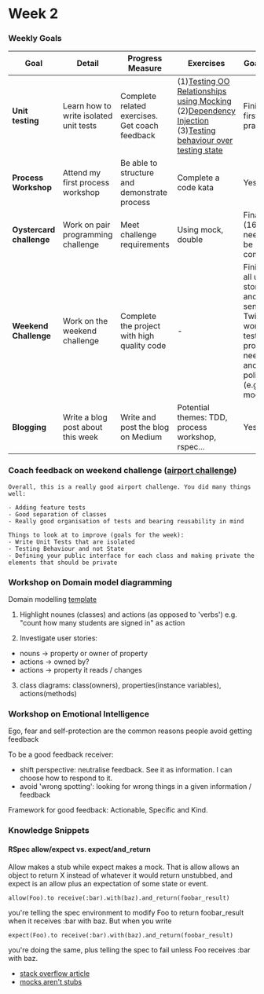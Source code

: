 # Week 2

### Weekly Goals

| Goal | Detail | Progress Measure | Exercises | Goal met? | Evidence |
| ------ | ------ | ------ | ------ | ------ | ------ | 
| **Unit testing** | Learn how to write isolated unit tests | Complete related exercises. Get coach feedback | (1)[Testing OO Relationships using Mocking](https://github.com/makersacademy/skills-workshops/blob/master/practicals/object_oriented_design/testing_relationships.md) (2)[Dependency Injection](https://github.com/makersacademy/skills-workshops/blob/master/practicals/object_oriented_design/dependency_injection.md)    (3)[Testing behaviour over testing state](https://github.com/makersacademy/skills-workshops/blob/master/practicals/testing/behaviour_not_state.md) | Finished first two practicals | In progress
| **Process Workshop** | Attend my first process workshop | Be able to structure and demonstrate process  | Complete a code kata | Yes! | [my first process workshop](https://github.com/Aracho1/Portfolio/tree/main/process_workshops)
| **Oystercard challenge** | Work on pair programming challenge | Meet challenge requirements | Using mock, double | Final step (16) needs to be completed | [repo](https://github.com/Aracho1/oyster_card_5)
| **Weekend Challenge** | Work on the weekend challenge  | Complete the project with high quality code | - | Finished all user stories and sending Twilio text works. But testing probably needs another polishing (e.g. mocking) | [repo](https://github.com/Aracho1/takeaway-challenge) |
| **Blogging** | Write a blog post about this week | Write and post the blog on Medium | Potential themes: TDD, process workshop, rspec... | Yes! | [Post](https://hello-ara.medium.com/my-week-as-a-coding-bootcamp-student-5f0fc73b733c) |

### Coach feedback on weekend challenge ([airport challenge](https://github.com/Aracho1/airport_challenge))

```
Overall, this is a really good airport challenge. You did many things well:

- Adding feature tests
- Good separation of classes
- Really good organisation of tests and bearing reusability in mind

Things to look at to improve (goals for the week):
- Write Unit Tests that are isolated
- Testing Behaviour and not State
- Defining your public interface for each class and making private the elements that should be private
```

### Workshop on Domain model diagramming

Domain modelling [template](https://docs.google.com/document/d/1J1HhScM5-4rzqWL8SylgQBnl6fg6KPlFakflxbeNvsc/edit?usp=sharing)

1. Highlight nounes (classes) and actions (as opposed to 'verbs') e.g. "count how many students are signed in" as action

2. Investigate user stories: 
- nouns -> property or owner of property
- actions -> owned by?
- actions -> property it reads / changes

3. class diagrams: class(owners), properties(instance variables), actions(methods)

### Workshop on Emotional Intelligence
Ego, fear and self-protection are the common reasons people avoid getting feedback

To be a good feedback receiver:
- shift perspective: neutralise feedback. See it as information. I can choose how to respond to it.
- avoid 'wrong spotting': looking for wrong things in a given information / feedback

Framework for good feedback: Actionable, Specific and Kind.

### Knowledge Snippets 
#### RSpec allow/expect vs. expect/and_return
Allow makes a stub while expect makes a mock. That is allow allows an object to return X instead of whatever it would return unstubbed, and expect is an allow plus an expectation of some state or event. 
```
allow(Foo).to receive(:bar).with(baz).and_return(foobar_result)
```
you're telling the spec environment to modify Foo to return foobar_result when it receives :bar with baz. But when you write
```
expect(Foo).to receive(:bar).with(baz).and_return(foobar_result) 
```
you're doing the same, plus telling the spec to fail unless Foo receives :bar with baz.
- [stack overflow article](https://stackoverflow.com/questions/28006913/rspec-allow-expect-vs-just-expect-and-return) 
- [mocks aren't stubs](https://martinfowler.com/articles/mocksArentStubs.html)


